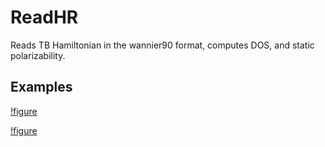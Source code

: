 # ReadHR
Reads TB Hamiltonian in the wannier90 format, computes DOS, and static polarizability.

## Examples
[!figure](figures/square.png)

[!figure](figures/graphene.png)

